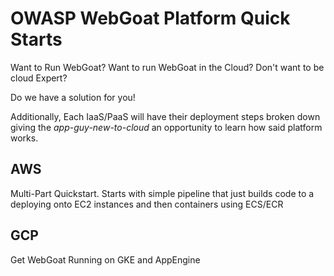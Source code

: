 # OWASP WebGoat Platform Quick Starts

Want to Run WebGoat? Want to run WebGoat in the Cloud? Don't want to be cloud Expert?

Do we have a solution for you!


Additionally, Each IaaS/PaaS will have their deployment steps broken down giving the *app-guy-new-to-cloud* an opportunity to learn how said platform works.



## AWS

Multi-Part Quickstart. Starts with simple pipeline that just builds code to a deploying onto EC2 instances and then containers using ECS/ECR

## GCP

Get WebGoat Running on GKE and AppEngine




